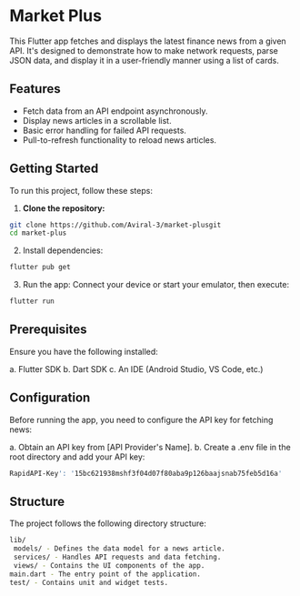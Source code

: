 # Market Plus

This Flutter app fetches and displays the latest finance news from a given API. It's designed to demonstrate how to make network requests, parse JSON data, and display it in a user-friendly manner using a list of cards.

## Features

- Fetch data from an API endpoint asynchronously.
- Display news articles in a scrollable list.
- Basic error handling for failed API requests.
- Pull-to-refresh functionality to reload news articles.

## Getting Started

To run this project, follow these steps:

1. **Clone the repository:**

```bash
git clone https://github.com/Aviral-3/market-plusgit
cd market-plus
```

2. Install dependencies:
```bash
flutter pub get
```
3. Run the app:
   Connect your device or start your emulator, then execute:
```bash
flutter run
```

## Prerequisites
Ensure you have the following installed:

a. Flutter SDK
b. Dart SDK
c. An IDE (Android Studio, VS Code, etc.)

## Configuration
Before running the app, you need to configure the API key for fetching news:

a. Obtain an API key from [API Provider's Name].
b. Create a .env file in the root directory and add your API key:

```bash
RapidAPI-Key': '15bc621938mshf3f04d07f80aba9p126baajsnab75feb5d16a'
```

## Structure
The project follows the following directory structure:

```bash
lib/
 models/ - Defines the data model for a news article.
 services/ - Handles API requests and data fetching.
 views/ - Contains the UI components of the app.
main.dart - The entry point of the application.
test/ - Contains unit and widget tests.
```


